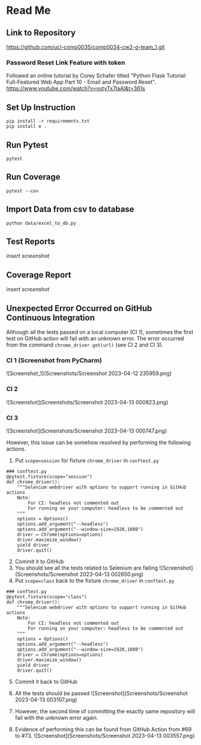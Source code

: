 # Read Me

## Link to Repository
https://github.com/ucl-comp0035/comp0034-cw2-g-team_1.git

### Password Reset Link Feature with token
Followed an online tutorial by Corey Schafer titled "Python Flask Tutorial: Full-Featured Web App Part 10 - Email and Password Reset".
https://www.youtube.com/watch?v=vutyTx7IaAI&t=361s

## Set Up Instruction
```
pip install -r requirements.txt
pip install e .
```
## Run Pytest
```
pytest
```


## Run Coverage
```
pytest --cov 
```
 

## Import Data from csv to database
```
python data/excel_to_db.py
```


## Test Reports
*insert screenshot*



## Coverage Report
*insert screenshot*


## Unexpected Error Occurred on GitHub Continuous Integration
Although all the tests passed on a local computer (CI 1), sometimes the first test on GitHub action will fail with an 
unknown error. The error occurred from the command ```chrome_driver.get(url)``` (see CI 2 and CI 3).

### CI 1 (Screenshot from PyCharm)
![Screenshot_1](Screenshots/Screenshot 2023-04-12 235959.png)

### CI 2
![Screenshot](Screenshots/Screenshot 2023-04-13 000823.png)

### CI 3
![Screenshot](Screenshots/Screenshot 2023-04-13 000747.png)

However, this issue can be somehow resolved by performing the following actions.

1) Put ```scope=session``` for fixture ```chrome_driver``` in ```conftest.py```
```
### conftest.py
@pytest.fixture(scope="session")
def chrome_driver():
    """Selenium webdriver with options to support running in GitHub actions
    Note:
        For CI: headless not commented out
        For running on your computer: headless to be commented out
    """
    options = Options()
    options.add_argument("--headless")
    options.add_argument("--window-size=1920,1080")
    driver = Chrome(options=options)
    driver.maximize_window()
    yield driver
    driver.quit()
```
2) Commit it to GitHub
3) You should see all the tests related to Selenium are failing
![Screenshot](Screenshots/Screenshot 2023-04-13 002650.png)
4) Put ```scope=class``` back to the fixture ```chrome_driver``` in ```conftest.py```
```
### conftest.py
@pytest.fixture(scope="class")
def chrome_driver():
    """Selenium webdriver with options to support running in GitHub actions
    Note:
        For CI: headless not commented out
        For running on your computer: headless to be commented out
    """
    options = Options()
    options.add_argument("--headless")
    options.add_argument("--window-size=1920,1080")
    driver = Chrome(options=options)
    driver.maximize_window()
    yield driver
    driver.quit()
```
5) Commit it back to GitHub
6) All the tests should be passed
![Screenshot](Screenshots/Screenshot 2023-04-13 003107.png)
7) However, the second time of committing the exactly same repository will fail with the unknown error again.

8) Evidence of performing this can be found from GitHub Action from #69 to #73.
![Screenshot](Screenshots/Screenshot 2023-04-13 003557.png)
